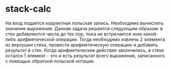 # stack-calc
На вход подается корректная польская запись. Необходимо вычислить значение выражения.
Данная задача решается следующим образом: в стек добавляются числа до тех пор, пока не встречается знак какой-либо арифметической операции.
Тогда необходимо извлечь 2 элемента из верхушки стека, провести арифметическую операцию и добавить результат в стек.
Когда арифметические действия закончились, в стеке остался 1 элемент - это и есть результат всего выражения, записанного с помощью обратной польской нотации.
